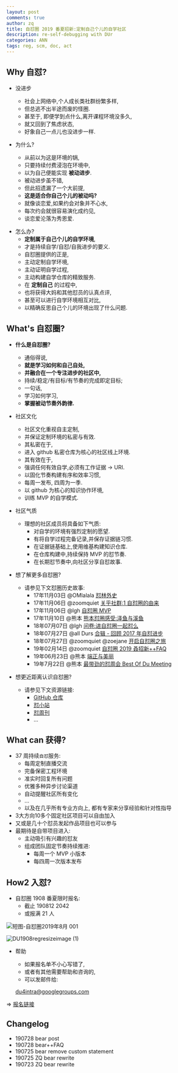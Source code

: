 ```yaml
---
layout: post
comments: true
author: zq
title: 自怼圈 2019 番夏招新:定制自己个儿的自学社区
description: re-self-debugging with DUr
categories: ANN
tags: reg, scm, doc, act
---
```


## Why 自怼?


- 没进步
    + 社会上网络中,个人成长类社群纷繁多样,
    + 但总逃不出半途而废的怪圈. 
    + 甚至于, 即便学到点什么,离开课程环境没多久,
    + 就又回到了焦虑状态,
    + 好象自己一点儿也没进步一样.


- 为什么?
    + 从前以为这是环境的锅,
    + 只要持续付费浸泡在环境中,
    + 以为自己便能实现 **被动进步**.
    + 被动进步虽不错,
    + 但此招遗漏了一个大前提,
    + **这是适合你自己个儿的被动吗?**
    + 就像谈恋爱,如果约会对象并不心水,
    + 每次约会就很容易演化成约见,
    + 谈恋爱沦落为秀恩爱.


<!--more-->


- 怎么办?
    + **定制属于自己个儿的自学环境**, 
    + 才是持续自学/自怼/自我进步的要义.
    + 自怼圈提供的正是,
    + 主动定制自学环境, 
    + 主动证明自学过程, 
    + 主动构建自学仓库的精致服务.
    + 在 **定制自己** 的过程中, 
    + 也将获得大妈和其他怼员的认真点评, 
    + 甚至可以进行自学环境相互对比, 
    + 以精确反思自己个儿的环境出现了什么问题.


## What's 自怼圈?


- **什么是自怼圈?**
    + 通俗得说,
    + **就是学习如何和自己自处,**
    + **并融合在一个专注进步的社区中,**
    + 持续/稳定/有目标/有节奏的完成即定目标;
    + 一句话,
    + 学习如何学习,
    + **掌握被动节奏外韵律.**


- 社区文化
    + 社区文化重视自主定制,
    + 并保证定制环境的私密与有效.
    + 其私密在于,
    + 进入 github 私密仓库为核心的社区线上环境.
    + 其有效在于,
    + 强调任何有效自学,必须有工作证据 -> URI.
    + 以固化节奏构建有序和效率习惯,
    + 每周一发布, 四周为一季.
    + 以 github 为核心的知识协作环境,
    + 训练 MVP 的自学模式.


- 社区气质
    + 理想的社区成员将具备如下气质:
        * 对自学的环境有强烈定制的愿望.
        * 有将自学过程完备记录,并保存证据链习惯.
        * 在证据链基础上,使用维基构建知识仓库.
        * 在仓库构建中,持续保持 MVP 的怼节奏.
        * 在长期怼节奏中,向社区分享自怼故事.


- 想了解更多自怼圈?
    + 请参见下文怼圈历史故事:
        + 17年11月03日 @OMlalala [怼林外史](https://du.101.camp/2017-11/debug-omlalala-summary/)
        + 17年11月06日 @zoomquiet [关乎社群:1 自怼圈的由来](https://du.101.camp/2017-11/ac1-du4new/)
        + 17年11月06日 @lgh [自怼圈 MVP](https://du.101.camp/2017-11/lgh-DebugMvp/)
        + 17年11月10日 @熊本 [熊本怼圈感受:泽鱼与溪鱼](https://du.101.camp/2017-11/bear-duFeelingFish/)
        + 18年07月07日 @lgh [问卷:进自怼圈一起怼么](https://jinshuju.net/f/ohQ12F)
        + 18年07月27日 @all Durs [合辑 - 回顾 2017 年自怼进步](https://du.101.camp/2018-07/du-progress/)
        + 18年07月27日 @zoomquiet @zoejane [开启自怼圈之旅](https://du.101.camp/2018-07/into-du/)
        + 19年02月14日 @zoomquiet [自怼圈 2019 叒招新++FAQ](https://du.101.camp/2019-03/re-self-debuggers/)
        + 19年06月23日 @熊本 [端正与美丽](https://du.101.camp/duw/#/115w#stories-%E6%95%85%E4%BA%8B)
        + 19年7月22日 @熊本 [最带劲的怼周会 Best Of Du Meeting](https://du.101.camp/duw/#/118w#stories-%E6%95%85%E4%BA%8B)


- 想更近距离认识自怼圈?
    + 请参见下文资源链接:
        + [GitHub 仓库](https://github.com/DebugUself)
        + [怼小站](https://du.101.camp)
        + [怼周刊](https://du.101.camp/duw)
        + ...


## What can 获得?


- 37 周持续`自怼`服务:
    + 每周定制直播交流
    + 完备保密工程环境
    + 准实时回复所有问题
    + 优雅多种异步讨论渠道
    + 自动提醒社区所有变化
    + ...
    + 以及在几乎所有专业方向上, 都有专家来分享经验和针对性指导
- 3大方向10多个固定社区项目可以自由加入
- 又或是几十个怼员发起作品项目也可以参与
- 最期待是自带项目进入:
    + 主动吸引有兴趣的怼友
    + 组成团队固定节奏持续推进:
        * 每周一个 MVP 小版本
        * 每四周一次版本发布

## How2 入怼?


- 自怼圈 1908 番夏限时报名:
    + 截止 190812 2042
    + 或报满 21 人
    

![短图-自怼圈2019年8月 001](https://user-images.githubusercontent.com/19412465/62006421-f49f9d00-b172-11e9-87c1-d3d98f560f2b.jpeg)


![DU1908regresizeimage (1)](https://user-images.githubusercontent.com/19412465/62178164-8299a480-b37a-11e9-90c1-523f3a6860f3.png)


- 帮助
    + 如果报名单不小心写错了, 
    + 或者有其他需要帮助和咨询的, 
    + 可以发邮件给:


    du4intra@googlegroups.com


=> [报名链接](http://m.baominggongju.com/?eid=5d36742b5751e2c3cc69ab9f&referer=odVL41IqjVjZ1mxeMkjSR9_3A_BE)
      
## Changelog
- 190728 bear post
- 190728 bear++FAQ
- 190725 bear remove custom statement
- 190725 ZQ bear rewrite
- 190723 ZQ bear rewrite

